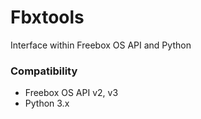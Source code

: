 # Fbxtools

Interface within Freebox OS API and Python

### Compatibility

* Freebox OS API v2, v3
* Python 3.x

